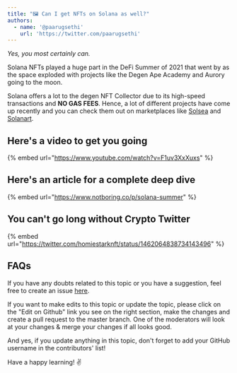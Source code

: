 ```yaml
---
title: "🖼 Can I get NFTs on Solana as well?"
authors:
  - name: '@paarugsethi'
    url: 'https://twitter.com/paarugsethi'
---
```


*Yes, you most certainly can.*

Solana NFTs played a huge part in the DeFi Summer of 2021 that went by as the space exploded with projects like the Degen Ape Academy and Aurory going to the moon.

Solana offers a lot to the degen NFT Collector due to its high-speed transactions and **NO GAS FEES**. Hence, a lot of different projects have come up recently and you can check them out on marketplaces like [Solsea](https://solsea.io/) and [Solanart](https://solanart.io/).

## Here's a video to get you going

{% embed url="https://www.youtube.com/watch?v=F1uv3XxXuxs" %}

## Here's an article for a complete deep dive

{% embed url="https://www.notboring.co/p/solana-summer" %}

## You can't go long without Crypto Twitter

{% embed url="https://twitter.com/homiestarknft/status/1462064838734143496" %}

## FAQs

If you have any doubts related to this topic or you have a suggestion, feel free to create an issue [here](https://github.com/SuperteamDAO/ground-zero/issues).

If you want to make edits to this topic or update the topic, please click on the "Edit on Github" link you see on the right section, make the changes and create a pull request to the master branch. One of the moderators will look at your changes & merge your changes if all looks good.

And yes, if you update anything in this topic, don't forget to add your GitHub username in the contributors' list!

Have a happy learning! ✌️

